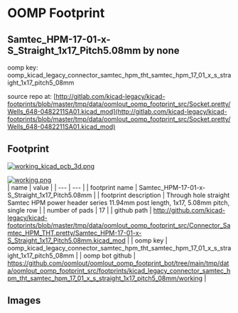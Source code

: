 # OOMP Footprint  
## Samtec_HPM-17-01-x-S_Straight_1x17_Pitch5.08mm  by none  
  
oomp key: oomp_kicad_legacy_connector_samtec_hpm_tht_samtec_hpm_17_01_x_s_straight_1x17_pitch5_08mm  
  
source repo at: [http://gitlab.com/kicad-legacy/kicad-footprints/blob/master/tmp/data/oomlout_oomp_footprint_src/Socket.pretty/Wells_648-0482211SA01.kicad_mod](http://gitlab.com/kicad-legacy/kicad-footprints/blob/master/tmp/data/oomlout_oomp_footprint_src/Socket.pretty/Wells_648-0482211SA01.kicad_mod)  
## Footprint  
  
[![working_kicad_pcb_3d.png](working_kicad_pcb_3d_600.png)](working_kicad_pcb_3d.png)  
  
[![working.png](working_600.png)](working.png)  
| name | value | 
| --- | --- | 
| footprint name | Samtec_HPM-17-01-x-S_Straight_1x17_Pitch5.08mm | 
| footprint description | Through hole straight Samtec HPM power header series 11.94mm post length, 1x17, 5.08mm pitch, single row | 
| number of pads | 17 | 
| github path | http://github.com/kicad-legacy/kicad-footprints/blob/master/tmp/data/oomlout_oomp_footprint_src/Connector_Samtec_HPM_THT.pretty/Samtec_HPM-17-01-x-S_Straight_1x17_Pitch5.08mm.kicad_mod | 
| oomp key | oomp_kicad_legacy_connector_samtec_hpm_tht_samtec_hpm_17_01_x_s_straight_1x17_pitch5_08mm | 
| oomp bot github | https://github.com/oomlout/oomlout_oomp_footprint_bot/tree/main/tmp/data/oomlout_oomp_footprint_src/footprints/kicad_legacy_connector_samtec_hpm_tht_samtec_hpm_17_01_x_s_straight_1x17_pitch5_08mm/working | 
## Images  
